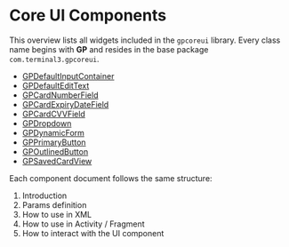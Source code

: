 # Core UI Components

This overview lists all widgets included in the `gpcoreui` library. Every class name begins with **GP** and resides in the base package `com.terminal3.gpcoreui`.

- [GPDefaultInputContainer](components/GPDefaultInputContainer.md)
- [GPDefaultEditText](components/GPDefaultEditText.md)
- [GPCardNumberField](components/GPCardNumberField.md)
- [GPCardExpiryDateField](components/GPCardExpiryDateField.md)
- [GPCardCVVField](components/GPCardCVVField.md)
- [GPDropdown](components/GPDropdown.md)
- [GPDynamicForm](components/GPDynamicForm.md)
- [GPPrimaryButton](components/GPPrimaryButton.md)
- [GPOutlinedButton](components/GPOutlinedButton.md)
- [GPSavedCardView](components/GPSavedCardView.md)

Each component document follows the same structure:
1. Introduction
2. Params definition
3. How to use in XML
4. How to use in Activity / Fragment
5. How to interact with the UI component
